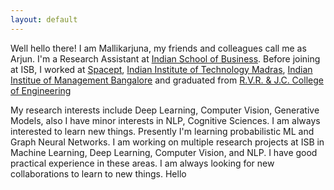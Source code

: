 ```yaml
---
layout: default
---
```


<!-- <img class="profile-picture" src="rosendal.jpg"> -->


Well hello there! I am Mallikarjuna, my friends and colleagues call me as Arjun. I'm a Research Assistant at [Indian School of Business](https://www.isb.edu/en.html). Before joining at ISB, I worked at [Spacept](https://spacept.com/), [Indian Institute of Technology Madras](https://www.iitm.ac.in/), [Indian Institue of Management Bangalore](https://www.iimb.ac.in/home) and graduated from [R.V.R. & J.C. College of Engineering](https://rvrjcce.ac.in/)

My research interests include Deep Learning, Computer Vision, Generative Models, also I have minor interests in NLP, Cognitive Sciences. I am always interested to learn new things. Presently I'm learning probabilistic ML and Graph Neural Networks. I am working on multiple research projects at ISB in Machine Learning, Deep Learning, Computer Vision, and NLP. I have good practical experience in these areas. I am always looking for new collaborations to learn to new things.
Hello
